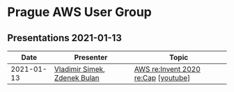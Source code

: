 # Prague AWS User Group

## Presentations 2021-01-13

| Date       | Presenter                                                                                                       | Topic                                                                                                                                                                    |
|------------|-----------------------------------------------------------------------------------------------------------------|------------------------------------------------------------------------------------------------------------------------------|
| 2021-01-13 | [Vladimir Simek](https://www.linkedin.com/in/vsimek/), [Zdenek Bulan](https://www.linkedin.com/in/zdenekbulan/) | [AWS re:Invent 2020 re:Cap](2021-01-13-Vladimir_Simek-AWS_reInvent_2020_reCap.pdf) [[youtube](https://youtu.be/o1XBydnkpSQ)] |
